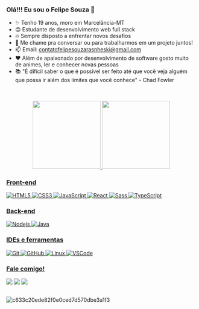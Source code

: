 ### Olá!!! Eu sou o Felipe Souza 👋

- ✨ Tenho 19 anos, moro em Marcelância-MT 
- 😊 Estudante de desenvolvimento web full stack
- 🔥 Sempre disposto a enfrentar novos desafios
- 🌱 Me chame pra conversar ou para trabalharmos em um projeto juntos!
- 📫 Email: <a href="mailto:contatofelipesouzarasnheski@gmail.com">contatofelipesouzarasnheski@gmail.com</a>
- ❤️ Além de apaixonado por desenvolvimento de software gosto muito de animes, ler e conhecer novas pessoas
- 📚 "É difícil saber o que é possível ser feito até que você veja alguém que possa ir além dos limites que você conhece" - Chad Fowler  

##
<br>

<div align="center">
  <a href="https://github.com/Felipe-Rasnheski">
    <img height="180em"
      src="https://github-readme-stats.vercel.app/api?username=Felipe-Rasnheski&show_icons=true&theme=dracula&include_all_commits=true&count_private=true" />
    <img height="180em"
      src="https://github-readme-stats.vercel.app/api/top-langs/?username=Felipe-Rasnheski&layout=compact&langs_count=7&theme=dracula" />
</div>
  
### Front-end
![HTML5](https://img.shields.io/badge/-HTML5-E34F26?style=flat-square&logo=html5&logoColor=white)
![CSS3](https://img.shields.io/badge/-CSS3-1572B6?style=flat-square&logo=css3)
![JavaScript](https://img.shields.io/badge/-JavaScript-%23333?style=flat-square&logo=javascript)
![React](https://img.shields.io/badge/-React-007ACC?style=flat-square&logo=React&logoColor=white)
![Sass](https://img.shields.io/badge/-Sass-CC6699?style=flat-square&logo=sass&logoColor=white)
![TypeScript](https://img.shields.io/badge/-TypeScript-%23333?style=flat-square&logo=typescript)
  
### Back-end
![Nodejs](https://img.shields.io/badge/-Nodejs-339933?style=flat-square&logo=Node.js&logoColor=white)
![Java](https://img.shields.io/badge/-Java-007396?style=flat-square&logo=java)

### IDEs e ferramentas
![Git](https://img.shields.io/badge/-Git-black?style=flat-square&logo=git)
![GitHub](https://img.shields.io/badge/-GitHub-181717?style=flat-square&logo=github)
![Linux](https://img.shields.io/badge/-Linux-FCC624?style=flat-square&logo=Linux&logoColor=black)
![VSCode](https://img.shields.io/badge/-VSCode-007ACC?style=flat-square&logo=visual-studio-code&logoColor=white)

### Fale comigo! 
<div>
  <a href="mailto:contatofelipesouzarasnheski@gmail.com"><img
      src="https://img.shields.io/badge/-Gmail-%23333?style=for-the-badge&logo=gmail&logoColor=white"
      target="_blank"></a>
  <a href="https://www.linkedin.com/in/felipe-souza-rasnheski-180123231" target="_blank"><img
      src="https://img.shields.io/badge/-LinkedIn-%230077B5?style=for-the-badge&logo=linkedin&logoColor=white"
      target="_blank"></a>
  <a href="https://instagram.com/felipe_rasnheskii" target="_blank"><img
      src="https://img.shields.io/badge/-Instagram-%23E4405F?style=for-the-badge&logo=instagram&logoColor=white"
      target="_blank"></a>
</div>
  
  ##
  ![c633c20ede82f0e0ced7d570dbe3a1f3](https://media3.giphy.com/media/jsoMtBuP1Ahpu/giphy.gif?cid=ecf05e47651n1f0q7apfp1tkf2a16igfhstktypk39uyvxyi&rid=giphy.gif&ct=g)

